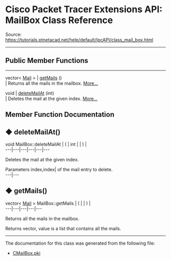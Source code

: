 # Cisco Packet Tracer Extensions API: MailBox Class Reference

Source: https://tutorials.ptnetacad.net/help/default/IpcAPI/class_mail_box.html

---

##  Public Member Functions  
  
---  
vector< [Mail](struct_mail.html) > | [getMails](class_mail_box.html#a3fe6c663a0a7103e537209bda8e56c34) ()  
| Returns all the mails in the mailbox. [More...](class_mail_box.html#a3fe6c663a0a7103e537209bda8e56c34)  
  
void | [deleteMailAt](class_mail_box.html#a734e1c8b4f433a62a65f0f109d002e2b) (int)  
| Deletes the mail at the given index. [More...](class_mail_box.html#a734e1c8b4f433a62a65f0f109d002e2b)  
  
  
## Member Function Documentation

## ◆ deleteMailAt()

void MailBox::deleteMailAt  | ( | int  | | ) |   
---|---|---|---|---|---  
  
Deletes the mail at the given index. 

Parameters
     index,index| of the mail entry to delete.   
---|---  
  
## ◆ getMails()

vector< [Mail](struct_mail.html) > MailBox::getMails  | ( | | ) |   
---|---|---|---|---  
  
Returns all the mails in the mailbox. 

Returns
    vector<Mail>, value is a list that contains all the mails. 

* * *

The documentation for this class was generated from the following file:

  * [CMailBox.pki](_c_mail_box_8pki.html)


